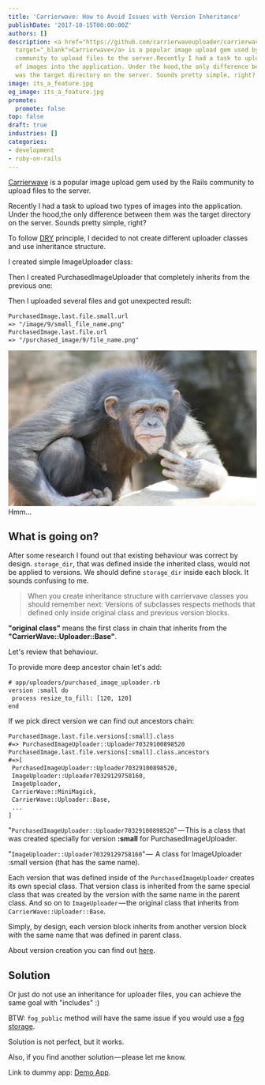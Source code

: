 ```yaml
---
title: 'Carrierwave: How to Avoid Issues with Version Inheritance'
publishDate: '2017-10-15T00:00:00Z'
authors: []
description: <a href="https://github.com/carrierwaveuploader/carrierwave" rel="nofollow"
  target="_blank">Сarrierwave</a> is a popular image upload gem used by the Rails
  community to upload files to the server.Recently I had a task to upload two types
  of images into the application. Under the hood,the only difference between them
  was the target directory on the server. Sounds pretty simple, right?
image: its_a_feature.jpg
og_image: its_a_feature.jpg
promote:
  promote: false
top: false
draft: true
industries: []
categories:
- development
- ruby-on-rails
---
```

<a href="https://github.com/carrierwaveuploader/carrierwave" rel="nofollow" target="_blank">Сarrierwave</a> is a popular image upload gem used by the Rails community to upload files to the server.

Recently I had a task to upload two types of images into the application. Under the hood,the only difference between them was the target directory on the server. Sounds pretty simple, right?

To follow <a href="https://en.wikipedia.org/wiki/Don%27t_repeat_yourself" rel="nofollow" target="_blank">DRY</a> principle, I decided to not create different uploader classes and use inheritance structure.

I created simple ImageUploader class:

<script src="https://gist.github.com/DmytroVasin/47714aea7190a74f1bda4ea5074f66fe.js"></script>

Then I created PurchasedImageUploader that completely inherits from the previous one:

<script src="https://gist.github.com/DmytroVasin/2a05cdd02ae2abf254a3d35d63146f21.js"></script>

Then I uploaded several files and got unexpected result:

```
PurchasedImage.last.file.small.url
=> "/image/9/small_file_name.png"
PurchasedImage.last.file.url
=> "/purchased_image/9/file_name.png"
```
![Thinking](mono-1268646_1920.jpg)
Hmm…

## What is going on?

After some research I found out that existing behaviour was correct by design. `storage_dir`, that was defined inside the inherited class, would not be applied to versions. We should define `storage_dir` inside each block. It sounds confusing to me.

> When you create inheritance structure with carriervave classes you should remember next: Versions of subclasses respects methods that defined only inside original class and previous version blocks.

**"original class"** means the first class in chain that inherits from the **"CarrierWave::Uploader::Base"**.

Let's review that behaviour.

To provide more deep ancestor chain let's add:

```
# app/uploaders/purchased_image_uploader.rb
version :small do
 process resize_to_fill: [120, 120]
end
```

If we pick direct version we can find out ancestors chain:

```
PurchasedImage.last.file.versions[:small].class
#=> PurchasedImageUploader::Uploader70329100898520
PurchasedImage.last.file.versions[:small].class.ancestors
#=>[
 PurchasedImageUploader::Uploader70329100898520,
 ImageUploader::Uploader70329129758160,
 ImageUploader,
 CarrierWave::MiniMagick,
 CarrierWave::Uploader::Base,
 ...
]
```

"`PurchasedImageUploader::Uploader70329100898520`" — This is a class that was created specially for version **:small** for PurchasedImageUploader.

"`ImageUploader::Uploader70329129758160`" —  A class for ImageUploader :small version (that has the same name).

Each version that was defined inside of the `PurchasedImageUploader` creates its own special class. That version class is inherited from the same special class that was created by the version with the same name in the parent class. And so on to `ImageUploader` — the original class that inherits from `CarrierWave::Uploader::Base`.

Simply, by design, each version block inherits from another version block with the same name that was defined in parent class.

About version creation you can find out <a href="https://github.com/carrierwaveuploader/carrierwave/blob/e9f3be59e6e6b5d41a9b379df92cad6be16e7f84/lib/carrierwave/uploader/versions.rb#L66" rel="nofollow" target="_blank">here</a>.

## Solution

<script src="https://gist.github.com/DmytroVasin/12d7c4a2a5016a6523f8ef07ef62d352.js"></script>

Or just do not use an inheritance for uploader files, you can achieve the same goal with "includes" :)

BTW: `fog_public` method will have the same issue if you would use a <a href="https://github.com/fog/fog-aws" rel="nofollow" target="_blank">fog storage</a>.

Solution is not perfect, but it works.

Also, if you find another solution — please let me know.

Link to dummy app: <a href="https://github.com/DmytroVasin/carrierwave-inheritance-test" rel="nofollow" target="_blank">Demo App</a>.
